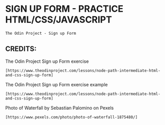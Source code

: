 # SIGN UP FORM - PRACTICE HTML/CSS/JAVASCRIPT

	The Odin Project - Sign up Form 


## CREDITS: 

The Odin Project Sign up Form exercise 

	[https://www.theodinproject.com/lessons/node-path-intermediate-html-and-css-sign-up-form]

The Odin Project Sign up Form exercise example

	[https://www.theodinproject.com/lessons/node-path-intermediate-html-and-css-sign-up-form]
	
Photo of Waterfall by Sebastian Palomino on Pexels

	[https://www.pexels.com/photo/photo-of-waterfall-1875480/]